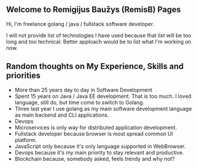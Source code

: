## Welcome to Remigijus Baužys (RemisB) Pages

Hi, I'm freelance golang / java / fullstack software developer.

I will not provide list of technologies I have used because that list will be too long and too technical. Better apploach would be to list what I'm working on now.

## Random thoughts on My Experience, Skills and priorities

* More than 25 years day to day in Software Development
* Spent 15 years on Java / Java EE development. That is too much. I loved language, still do, but time come to switch to Golang.
* Three last year I use golang as my main software development language as main backend and CLI applications.
* Devops 
* Microservices is only way for distributed application development.
* Fullstack developer because browser is most spread common UI platform.
* JavaScript only because it's only language supported in WebBrowser.
* Devops because it's my main priority to stay relevant and productive.
* Blockchain because, somebody asked, feels trendy and why not?
